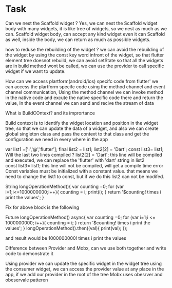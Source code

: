 # Task
Can we nest the Scaffold widget ? 
Yes, we can nest the Scaffold widget body with many widgets, it is like tree of widgets, so we nest as much as we can. Scaffold widget body, can accept any kind widget even it can Scaffold as well, inside the body, we can return as much as possible widgets.

how to reduse the rebuilding of the widget ?
we can avoid the rebuilding of the widget by using the const key word infront of the widget, so that flutter element tree doesnot rebuild, we can avoid setState so that all the widgets are in build method wont be called, we can use the provider to call specific widget if we want to update.

How can we access plartform(android/ios) specifc code from flutter'
we can access the plartform specifc code using the method channel and event channel communication, Using the method channel we can invoke method in the native code and excute the native specific code there and return the value, In the event channel we can send and recive the stream of data 

What is BuildCOntext? and its imprortance 

Build context is to identify the widget location and position in the widget tree, so that we can update the data of a widget, and also we can create global singleton class and pass the context to that class and get the configuration we need in every where in the app

var list1 =['I','@','flutter'];
final list2 = list1;
list2[2] = 'Dart';
const list3= list1;
Will the last two lines compiled ?
list2[2] = 'Dart'; this line will be compiled and executed, we can replace the 'flutter' with 'dart' string in list2  
const list3= list1;  this line will not be compiled, will get a compile time error Const variables must be initialized with a constant value. that means we need to change the list1 to const, but if we do this list2 can not be modifed.
  
 String  longOperationMethod(){
    var counting =0;
    for (var i=1;i<=1000000000;i++){
      counting = i;
      print(i);
    }
     return '$counting! times i print the values';
  }
  
  Fix for above block is the following 
  
   Future<String>  longOperationMethod() async{
    var counting =0;
    for (var i=1;i <= 1000000000; i++){
      counting = i;
    }
     return '$counting! times i print the values';
  }
  longOperationMethod().then((val){
    print(val);
  });
  
  and result would be 1000000000! times i print the values
  
Difference between Provider and Mobx, can we use both together and write code to demonstrate it 

Using provider we can update the specific widget in the widget tree using the consumer widget, we can access the provider value at any place in the app, if we add our provider in the root of the tree 
Mobx uses obesrver and obeservale patteren 
  
  
  
